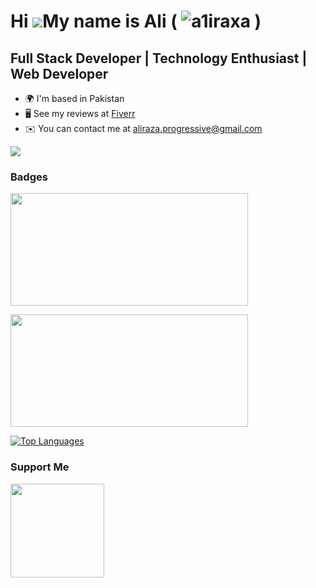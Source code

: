 Hi ![](https://user-images.githubusercontent.com/18350557/176309783-0785949b-9127-417c-8b55-ab5a4333674e.gif)My name is Ali ( <img src="https://komarev.com/ghpvc/?username=a1iraxa&label=Profile%20views&color=0e75b6&style=flat" alt="a1iraxa" /> )
===============================================================================================================================

Full Stack Developer | Technology Enthusiast | Web Developer
------------------------------------------------------------

* 🌍  I'm based in Pakistan
* 🖥️  See my reviews at [Fiverr](https://www.fiverr.com/w3blevel)
* ✉️  You can contact me at [aliraza.progressive@gmail.com](mailto:aliraza.progressive@gmail.com)

<a href="https://www.twitter.com/a1iraxa" target="_blank" rel="noreferrer"><img
src="https://img.shields.io/twitter/follow/a1iraxa?logo=twitter&style=for-the-badge&color=0891b2&labelColor=1c1917"
/></a>

### Badges
<p align="left">
  <a href="https://github.com/a1iraxa">
    <img height="180em" width="380em" src="https://github-readme-stats-eight-theta.vercel.app/api?username=a1iraxa&show_icons=true&theme=algolia&include_all_commits=true&count_private=true"/>
  </a>
</p>
<p align="left">
  <a href="https://github.com/a1iraxa">
    <img height="180em" width="380em" src="https://github-readme-stats-eight-theta.vercel.app/api/top-langs/?username=a1iraxa&layout=compact&langs_count=6&theme=algolia"/>
  </a>
</p>
<p align="left">
  <a href="https://github.com/a1iraxa" align="left"><img src="https://github-readme-stats.vercel.app/api/top-langs/?username=a1iraxa&langs_count=10&title_color=0891b2&text_color=ffffff&icon_color=0891b2&bg_color=1c1917&hide_border=true&locale=en&custom_title=Top%20%Languages" alt="Top Languages" /></a>
</p>

### Support Me
<a href="https://www.buymeacoffee.com/a1iraxa"><img src="https://cdn.buymeacoffee.com/buttons/v2/default-yellow.png" width="150"/></a>
